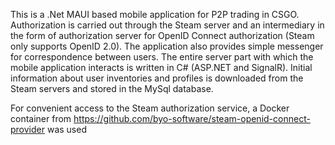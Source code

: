 This is a .Net MAUI based mobile application for P2P trading in CSGO. Authorization is carried out through the Steam server and an intermediary in the form of 
authorization server for OpenID Connect authorization (Steam only supports OpenID 2.0). The application also provides simple
messenger for correspondence between users. The entire server part with which the mobile application interacts is written in C# (ASP.NET and SignalR).
Initial information about user inventories and profiles is downloaded from the Steam servers and stored in the MySql database.

For convenient access to the Steam authorization service, a Docker container from https://github.com/byo-software/steam-openid-connect-provider was used
